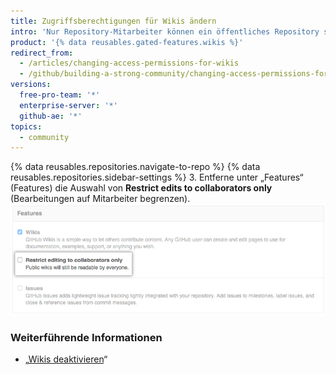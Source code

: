 ```yaml
---
title: Zugriffsberechtigungen für Wikis ändern
intro: 'Nur Repository-Mitarbeiter können ein öffentliches Repository standardmäßig bearbeiten, aber Du kannst jedem Benutzer mit einem {% data variables.product.product_name %}-Konto erlauben, Dein Wiki zu bearbeiten.'
product: '{% data reusables.gated-features.wikis %}'
redirect_from:
  - /articles/changing-access-permissions-for-wikis
  - /github/building-a-strong-community/changing-access-permissions-for-wikis
versions:
  free-pro-team: '*'
  enterprise-server: '*'
  github-ae: '*'
topics:
  - community
---
```

{% data reusables.repositories.navigate-to-repo %}
{% data reusables.repositories.sidebar-settings %}
3. Entferne unter „Features“ (Features) die Auswahl von **Restrict edits to collaborators only** (Bearbeitungen auf Mitarbeiter begrenzen). ![Wiki-Bearbeitung einschränken](/assets/images/help/wiki/wiki_restrict_editing.png)

### Weiterführende Informationen

- „[Wikis deaktivieren](/articles/disabling-wikis)“
